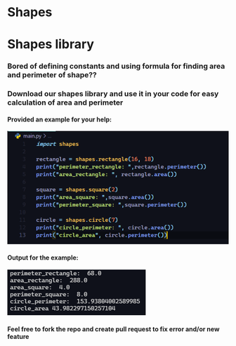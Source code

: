 # Shapes
<html>
<h1> Shapes library</h1>

<h3>Bored of defining constants and using formula for finding area and perimeter of shape??</h3>
<h3>Download our shapes library and use it in your code for easy calculation of area and perimeter</h3>
  <h4> Provided an example for your help: </h4>
  <img src="https://raw.githubusercontent.com/Bikram-ghuku/shapes/main/assets/example.png"></img>
  <h4>Output for the example: </h4>
  <img src="https://raw.githubusercontent.com/Bikram-ghuku/shapes/main/assets/example_output.png"></img>

<h4>Feel free to fork the repo and create pull request to fix error and/or new feature</h4>
</html>
